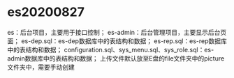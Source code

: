 # es20200827
es：后台项目，主要用于接口控制；
es-admin：后台管理项目，主要显示后台页面；
es-dep.sql：es-dep数据库中的表结构和数据；
es-rep.sql：es-rep数据库中的表结构和数据；
configuration.sql、sys_menu.sql、sys_role.sql：es-admin数据库中的表结构和数据；
上传文件默认放至E盘的file文件夹中的picture文件夹中，需要手动创建
